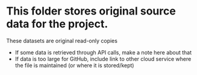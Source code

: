 # This folder stores original source data for the project.
These datasets are original read-only copies

- If some data is retrieved through API calls, make a note here about that
- If data is too large for GitHub, include link to other cloud service where the file is maintained (or where it is stored/kept)
